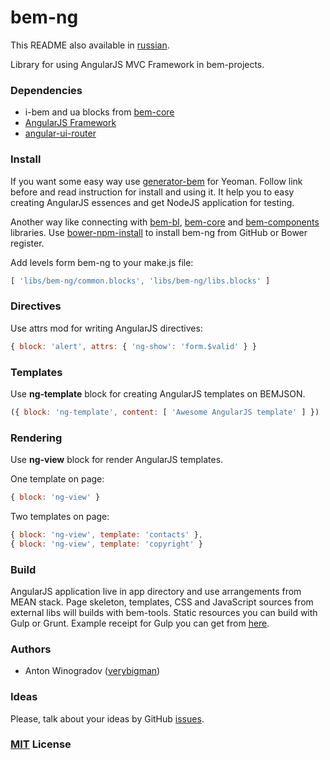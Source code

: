 # bem-ng

This README also available in [russian](https://github.com/verybigman/bem-ng/blob/master/README.ru.md).

Library for using AngularJS MVC Framework in bem-projects.

### Dependencies

- i-bem and ua blocks from [bem-core](https//github.com/bem/bem-core)
- [AngularJS Framework](https://angularjs.org/)
- [angular-ui-router](https://github.com/angular-ui/ui-router)

### Install

If you want some easy way use [generator-bem](https://github.com/verybigman/generator-bem) for Yeoman.
Follow link before and read instruction for install and using it. It help you to
easy creating AngularJS essences and get NodeJS application for testing.

Another way like connecting with [bem-bl](https//github.com/bem/bem-bl),
[bem-core](https//github.com/bem/bem-core) and [bem-components](https//github.com/bem/bem-components) libraries.
Use [bower-npm-install](https://github.com/arikon/bower-npm-install) to install bem-ng from
GitHub or Bower register.

Add levels form bem-ng to your make.js file:

``` javascript
[ 'libs/bem-ng/common.blocks', 'libs/bem-ng/libs.blocks' ]
```

### Directives

Use attrs mod for writing AngularJS directives:

``` javascript
{ block: 'alert', attrs: { 'ng-show': 'form.$valid' } }
```

### Templates

Use __ng-template__ block for creating AngularJS templates on BEMJSON.

``` javascript
({ block: 'ng-template', content: [ 'Awesome AngularJS template' ] })
```

### Rendering

Use __ng-view__ block for render AngularJS templates.

One template on page:

``` javascript
{ block: 'ng-view' }
```

Two templates on page:

``` javascript
{ block: 'ng-view', template: 'contacts' },
{ block: 'ng-view', template: 'copyright' }
```
### Build

AngularJS application live in app directory and use arrangements from MEAN stack.
Page skeleton, templates, CSS and JavaScript sources
from external libs will builds with bem-tools. Static resources you can build with
Gulp or Grunt. Example receipt for Gulp you can get from
[here](https://gist.github.com/verybigman/522f9b4f0fbd08d7753d).

### Authors

- Anton Winogradov ([verybigman](https://github.com/verybigman))

### Ideas

Please, talk about your ideas by GitHub [issues](https://github.com/verybigman/bem-ng/issues).

### [MIT](http://en.wikipedia.org/wiki/MIT_License) License
